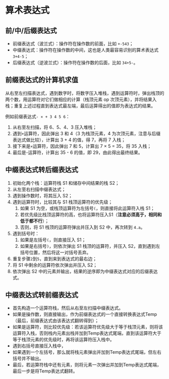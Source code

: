 # 算术表达式

## 前/中/后缀表达式

- 前缀表达式（波兰式）：操作符在操作数的前面，比如 `+-543`；
- 中缀表达式：操作符在操作数的中间，这也是人类最容易识别的算术表达式 `3+4-5`；
- 后缀表达式（逆波兰式）：操作符在操作数的后面，比如 `34+5-`。

## 前缀表达式的计算机求值  

从右至左扫描表达式，遇到数字时，将数字压入堆栈，遇到运算符时，弹出栈顶的两个数，用运算符对它们做相应的计算（栈顶元素 op 次顶元素），并将结果入栈；重复上述过程直到表达式最左端，最后运算得出的值即为表达式的结果。  

例如前缀表达式`- × + 3 4 5 6`：  
1. 从右至左扫描，将 6、5、4、3 压入堆栈；  
2. 遇到`+`运算符，因此弹出 3 和 4（3 为栈顶元素，4 为次顶元素，注意与后缀表达式做比较），计算出 3 + 4 的值，得 7，再将 7 入栈；  
3. 接下来是`×`运算符，因此弹出 7 和 5，计算出 7 × 5 = 35，将 35 入栈；  
4. 最后是-运算符，计算出 35 - 6 的值，即 29，由此得出最终结果。  

## 中缀表达式转后缀表达式

1. 初始化两个栈：运算符栈 S1 和储存中间结果的栈 S2；
2. 从左至右扫描中缀表达式；
3. 遇到操作数时，将其压入 S2；
4. 遇到运算符时，比较其与 S1 栈顶运算符的优先级；
    1. 如果 S1 为空，或栈顶运算符为左括号`(`，则直接将此运算符入栈 S1；
    2. 若优先级比栈顶运算符的高，也将运算符压入S1（**注意必须高于，相同和低于都不行**）；
    3. 否则，将 S1 栈顶的运算符弹出并压入到 S2 中，再次转到 `4.a`。
5. 遇到括号时：
    1. 如果是左括号`(`，则直接压入 S1；
    2. 如果是右括号`)`，则依次弹出 S1 栈顶的运算符，并压入 S2，直到遇到左括号位置，然后将这一对括号丢弃。
6. 重复步骤`2`到`5`，直到来到表达式的最右边；
7. 将 S1 中剩余的运算符依次弹出并压入 S2；
8. 依次弹出 S2 中的元素并输出，结果的逆序即为中缀表达式对应的后缀表达式。

## 中缀表达式转前缀表达式

- 首先构造一个运算符栈，然后从右至左扫描中缀表达式。
- 如果是操作数，则直接输出，作为前缀表达式的一个直接转换表达式Temp（最后，前缀表达式由该表达式翻转得到）；
- 如果是运算符，则比较优先级：若该运算符优先级大于等于栈顶元素，则将该运算符入栈，否则栈内元素出栈并加到Temp表达式尾端，直到该运算符大于等于栈顶元素的优先级时，再将该运算符压入栈中。
- 遇到右括号直接压入栈中，
- 如果遇到一个左括号，那么就将栈元素弹出并加到Temp表达式尾端，但左右括号并不输出。
- 最后，若运算符栈中还有元素，则将元素一次弹出并加到Temp表达式尾端，最后一步是将Temp表达式翻转。
